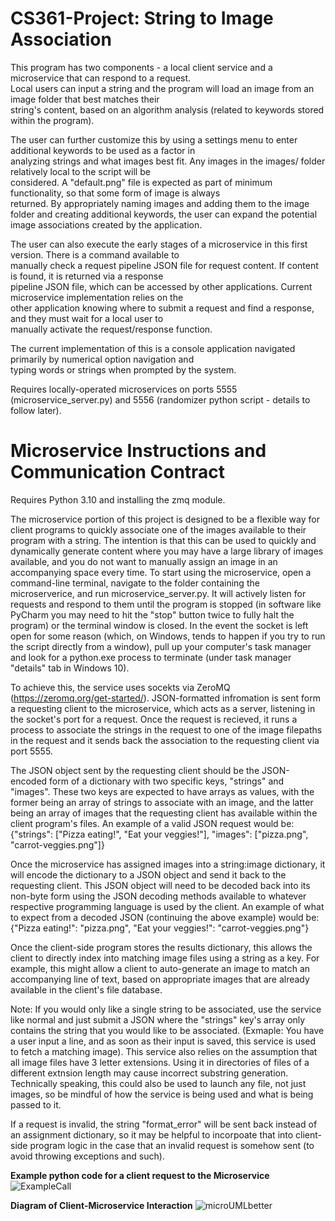 ﻿# CS361-Project: String to Image Association
This program has two components - a local client service and a microservice that can respond to a request.  
Local users can input a string and the program will load an image from an image folder that best matches their  
string's content, based on an algorithm analysis (related to keywords stored within the program).  

The user can further customize this by using a settings menu to enter additional keywords to be used as a factor in  
analyzing strings and what images best fit. Any images in the images/ folder relatively local to the script will be  
considered. A "default.png" file is expected as part of minimum functionality, so that some form of image is always  
returned. By appropriately naming images and adding them to the image folder and creating additional keywords, the
user can expand the potential image associations created by the application.  

The user can also execute the early stages of a microservice in this first version. There is a command available to  
manually check a request pipeline JSON file for request content. If content is found, it is returned via a response  
pipeline JSON file, which can be accessed by other applications. Current microservice implementation relies on the  
other application knowing where to submit a request and find a response, and they must wait for a local user to  
manually activate the request/response function.  

The current implementation of this is a console application navigated primarily by numerical option navigation and  
typing words or strings when prompted by the system.  

Requires locally-operated microservices on ports 5555 (microservice_server.py) and 5556 (randomizer python script - details to follow later).  

# Microservice Instructions and Communication Contract
Requires Python 3.10 and installing the zmq module.  

The microservice portion of this project is designed to be a flexible way for client programs to quickly associate one of the images available to their program with a string. The intention is that this can be used to quickly and dynamically generate content where you may have a large library of images available, and you do not want to manually assign an image in an accompanying space every time. To start using the microservice, open a command-line terminal, navigate to the folder containing the microserverice, and run microservice_server.py. It will actively listen for requests and respond to them until the program is stopped (in software like PyCharm you may need to hit the "stop" button twice to fully halt the program) or the terminal window is closed. In the event the socket is left open for some reason (which, on Windows, tends to happen if you try to run the script directly from a window), pull up your computer's task manager and look for a python.exe process to terminate (under task manager "details" tab in Windows 10).  

To achieve this, the service uses socekts via ZeroMQ (https://zeromq.org/get-started/). JSON-formatted infromation is sent form a requesting client to the microservice, which acts as a server, listening in the socket's port for a request. Once the request is recieved, it runs a process to associate the strings in the request to one of the image filepaths in the request and it sends back the association to the requesting client via port 5555.  

The JSON object sent by the requesting client should be the JSON-encoded form of a dictionary with two specific keys, "strings" and "images". These two keys are expected to have arrays as values, with the former being an array of strings to associate with an image, and the latter being an array of images that the requesting client has available within the client program's files. An example of a valid JSON request would be: {"strings": ["Pizza eating!", "Eat your veggies!"], "images": ["pizza.png", "carrot-veggies.png"]}  

Once the microservice has assigned images into a string:image dictionary, it will encode the dictionary to a JSON object and send it back to the requesting client. This JSON object will need to be decoded back into its non-byte form using the JSON decoding methods available to whatever respective programming language is used by the client. An example of what to expect from a decoded JSON (continuing the above example) would be: {"Pizza eating!": "pizza.png", "Eat your veggies!": "carrot-veggies.png"}  

Once the client-side program stores the results dictionary, this allows the client to directly index into matching image files using a string as a key. For example, this might allow a client to auto-generate an image to match an accompanying line of text, based on appropriate images that are already available in the client's file database.  

Note: If you would only like a single string to be associated, use the service like normal and just submit a JSON where the "strings" key's array only contains the string that you would like to be associated. (Exmaple: You have a user input a line, and as soon as their input is saved, this service is used to fetch a matching image). This service also relies on the assumption that all image files have 3 letter extensions. Using it in directories of files of a different extnsion length may cause incorrect substring generation. Technically speaking, this could also be used to launch any file, not just images, so be mindful of how the service is being used and what is being passed to it.  

If a request is invalid, the string "format_error" will be sent back instead of an assignment dictionary, so it may be helpful to incorpoate that into client-side program logic in the case that an invalid request is somehow sent (to avoid throwing exceptions and such).  

**Example python code for a client request to the Microservice**
![ExampleCall](https://user-images.githubusercontent.com/87739732/216794236-69f83c1f-e7cb-4ce2-9a20-79996fc95b85.JPG)  

**Diagram of Client-Microservice Interaction**
![microUMLbetter](https://user-images.githubusercontent.com/87739732/216795635-340bdb1c-6206-4022-b81e-e18e1acb9144.JPG)
